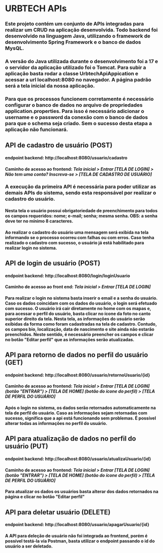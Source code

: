 # URBTECH APIs

### Este projeto contém um conjunto de APIs integradas para realizar um CRUD na aplicação desenvolvida. Todo backend foi desenvolvido na linguagem Java, utilizando o framework de desenvolvimento Spring Framework e o banco de dados MysQL.
### A versão do Java utilizada durante o desenvolvimento foi a 17 e o servidor da aplicação utilizado foi o Tomcat. Para subir a aplicação basta rodar a classe UrbtechApiAppication e acessar a url localhost:8080 no navegador. A página padrão será a tela inicial da nossa aplicação.

### Para que os processos funcionem corretamente é necessário configurar o banco de dados no arquivo de propriedades application.properties. Para isso é necessário adicionar o username e o password da conexão com o banco de dados para que o schema seja criado. Sem o sucesso desta etapa a aplicação não funcionará.

## API de cadastro de usuário (POST)

#### endpoint backend: http://localhost:8080/usuario/cadastro
#### **Caminho de acesso ao frontend:** *Tela inicial > Entrar [TELA DE LOGIN] > Não tem uma conta? Inscreva-se > [TELA DE CADASTRO DE USUÁRIO]*

### A execução da primeira API é necessária para poder utilizar as demais APIs do sistema, sendo esta responsável por realizar o cadastro do usuário.
#### Nesta tela o usuário possui obrigatoriedade de preenchimento para todos os campos requeridos: nome; e-mail; senha; mesma senha. OBS: a senha deve ter no mínimo 8 caracteres.

#### Ao realizar o cadastro do usuário uma mensagem será exibida na tela informando se o processo ocorreu com falhas ou com erros. Caso tenha realizado o cadastro com sucesso, o usuário já está habilitado para realizar login no sistema.

## API de login de usuário (POST)

#### endpoint backend: http://localhost:8080/login/loginUsuario
#### **Caminho de acesso ao front end:** *Tela inicial > Entrar [TELA DE LOGIN]*

#### Para realizar o login no sistema basta inserir o email e a senha do usuário. Caso os dados coincidam com os dados do usuário, o login será efetuado com sucesso. O usuário irá cair diretamente no home com os mapas e, para acessar o perfil do usuário, basta clicar no ícone da foto no canto superior direito da tela. Nesta tela, as informações do usuário serão exibidas da forma como foram cadastradas na tela de cadastro. Contudo, os campos bio, localização, data de nascimento e site ainda não estarão preenchidos. Neste sentido, é necessário preencher os campos e clicar no botão "Editar perfil" que as informações serão atualizadas.

## API para retorno de dados no perfil do usuário (GET)

#### endpoint backend: http://localhost:8080/usuario/retornoUsuario/{id}
#### **Caminho de acesso ao frontend:** *Tela inicial > Entrar [TELA DE LOGIN] (botão "ENTRAR") > [TELA DE HOME] (botão do ícone do perfil) > [TELA DE PERFIL DO USUÁRIO]*

#### Após o login no sistema, os dados serão retornados automaticamente na tela de perfil do usuário. Caso as informações sejam retornadas com sucesso, significa que a api está funcionando sem problemas. É possível alterar todas as informações no perfil do usuário.

## API para atualização de dados no perfil do usuário (PUT)

#### endpoint backend: http://localhost:8080/usuario/atualizaUsuario/{id}
#### **Caminho de acesso ao frontend:** *Tela inicial > Entrar [TELA DE LOGIN] (botão "ENTRAR") > [TELA DE HOME] (botão do ícone do perfil) > [TELA DE PERFIL DO USUÁRIO]*

#### Para atualizar os dados os usuários basta alterar dos dados retornados na página e clicar no botão "Editar perfil"

## API para deletar usuário (DELETE)

#### endpoint backend: http://localhost:8080/usuario/apagarUsuario/{id}

#### A API para deleção de usuário não foi integrada ao frontend, porém é possível testá-la via Postman, basta utilizar o endpoint passando o id do usuário a ser deletado.

